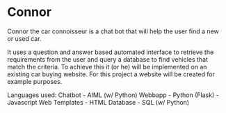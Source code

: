 # Connor
Connor the car connoisseur is a chat bot that will help the user find a new or used car. 

It uses a question and answer based automated interface to retrieve the requirements from the user and 
query a database to find vehicles that match the criteria. To achieve this it (or he) will be 
implemented on an existing car buying website. For this project a website will be created for example 
purposes.

Languages used:
Chatbot       - AIML (w/ Python)
Webbapp       - Python (Flask)
              - Javascript
Web Templates - HTML
Database      - SQL (w/ Python)
